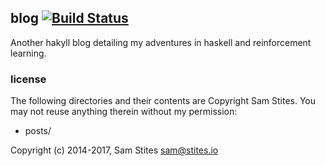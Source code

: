 ## blog [![Build Status](https://travis-ci.org/stites/stites.github.io.svg?branch=master)](https://travis-ci.org/stites/stites.github.io)
Another hakyll blog detailing my adventures in haskell and reinforcement learning.

### license

The following directories and their contents are Copyright Sam Stites. You may not reuse anything therein without my permission:

* posts/

Copyright (c) 2014-2017, Sam Stites <sam@stites.io>
